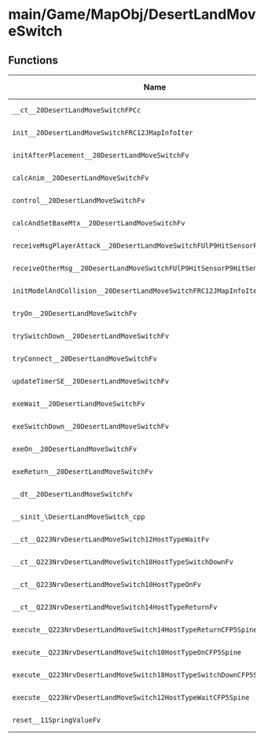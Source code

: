 # main/Game/MapObj/DesertLandMoveSwitch

## Functions

| Name | Address | Match % |
|------|---------|---------|
| `__ct__20DesertLandMoveSwitchFPCc` | `0x801CE1B4` | :x: (0.0%) |
| `init__20DesertLandMoveSwitchFRC12JMapInfoIter` | `0x801CE260` | :x: (0.0%) |
| `initAfterPlacement__20DesertLandMoveSwitchFv` | `0x801CE37C` | :x: (0.0%) |
| `calcAnim__20DesertLandMoveSwitchFv` | `0x801CE384` | :x: (0.0%) |
| `control__20DesertLandMoveSwitchFv` | `0x801CE4C8` | :x: (0.0%) |
| `calcAndSetBaseMtx__20DesertLandMoveSwitchFv` | `0x801CE4E0` | :x: (0.0%) |
| `receiveMsgPlayerAttack__20DesertLandMoveSwitchFUlP9HitSensorP9HitSensor` | `0x801CE514` | :x: (0.0%) |
| `receiveOtherMsg__20DesertLandMoveSwitchFUlP9HitSensorP9HitSensor` | `0x801CE56C` | :x: (0.0%) |
| `initModelAndCollision__20DesertLandMoveSwitchFRC12JMapInfoIter` | `0x801CE594` | :x: (0.0%) |
| `tryOn__20DesertLandMoveSwitchFv` | `0x801CE694` | :x: (0.0%) |
| `trySwitchDown__20DesertLandMoveSwitchFv` | `0x801CE710` | :x: (0.0%) |
| `tryConnect__20DesertLandMoveSwitchFv` | `0x801CE74C` | :x: (0.0%) |
| `updateTimerSE__20DesertLandMoveSwitchFv` | `0x801CE76C` | :x: (0.0%) |
| `exeWait__20DesertLandMoveSwitchFv` | `0x801CE8B8` | :x: (0.0%) |
| `exeSwitchDown__20DesertLandMoveSwitchFv` | `0x801CE964` | :x: (0.0%) |
| `exeOn__20DesertLandMoveSwitchFv` | `0x801CE9CC` | :x: (0.0%) |
| `exeReturn__20DesertLandMoveSwitchFv` | `0x801CEA64` | :x: (0.0%) |
| `__dt__20DesertLandMoveSwitchFv` | `0x801CEB30` | :x: (0.0%) |
| `__sinit_\DesertLandMoveSwitch_cpp` | `0x801CEB8C` | :x: (0.0%) |
| `__ct__Q223NrvDesertLandMoveSwitch12HostTypeWaitFv` | `0x801CEBC8` | :x: (0.0%) |
| `__ct__Q223NrvDesertLandMoveSwitch18HostTypeSwitchDownFv` | `0x801CEBD8` | :x: (0.0%) |
| `__ct__Q223NrvDesertLandMoveSwitch10HostTypeOnFv` | `0x801CEBE8` | :x: (0.0%) |
| `__ct__Q223NrvDesertLandMoveSwitch14HostTypeReturnFv` | `0x801CEBF8` | :x: (0.0%) |
| `execute__Q223NrvDesertLandMoveSwitch14HostTypeReturnCFP5Spine` | `0x801CEC08` | :x: (0.0%) |
| `execute__Q223NrvDesertLandMoveSwitch10HostTypeOnCFP5Spine` | `0x801CEC10` | :x: (0.0%) |
| `execute__Q223NrvDesertLandMoveSwitch18HostTypeSwitchDownCFP5Spine` | `0x801CEC18` | :x: (0.0%) |
| `execute__Q223NrvDesertLandMoveSwitch12HostTypeWaitCFP5Spine` | `0x801CEC20` | :x: (0.0%) |
| `reset__11SpringValueFv` | `0x801CEC28` | :x: (0.0%) |